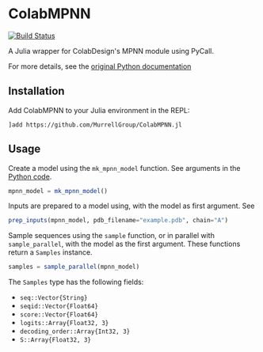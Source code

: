 # ColabMPNN

[![Build Status](https://github.com/MurrellGroup/ColabMPNN.jl/actions/workflows/CI.yml/badge.svg?branch=main)](https://github.com/MurrellGroup/ColabMPNN.jl/actions/workflows/CI.yml?query=branch%3Amain)

A Julia wrapper for ColabDesign's MPNN module using PyCall.

For more details, see the [original Python documentation](https://github.com/sokrypton/ColabDesign/blob/main/mpnn/README.md)

## Installation

Add ColabMPNN to your Julia environment in the REPL:
```
]add https://github.com/MurrellGroup/ColabMPNN.jl
```

## Usage

Create a model using the `mk_mpnn_model` function. See arguments in the [Python code](https://github.com/sokrypton/ColabDesign/blob/main/colabdesign/mpnn/model.py#L24).

```julia
mpnn_model = mk_mpnn_model()
```

Inputs are prepared to a model using, with the model as first argument. See

```julia
prep_inputs(mpnn_model, pdb_filename="example.pdb", chain="A")
```

Sample sequences using the `sample` function, or in parallel with `sample_parallel`, with the model as the first argument. These functions return a `Samples` instance.

```julia
samples = sample_parallel(mpnn_model)
```

The `Samples` type has the following fields:
- `seq::Vector{String}`
- `seqid::Vector{Float64}`
- `score::Vector{Float64}`
- `logits::Array{Float32, 3}`
- `decoding_order::Array{Int32, 3}`
- `S::Array{Float32, 3}`